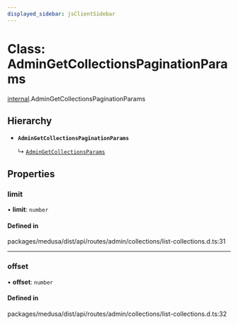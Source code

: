 ```yaml
---
displayed_sidebar: jsClientSidebar
---
```


# Class: AdminGetCollectionsPaginationParams

[internal](../modules/internal.md).AdminGetCollectionsPaginationParams

## Hierarchy

- **`AdminGetCollectionsPaginationParams`**

  ↳ [`AdminGetCollectionsParams`](internal.AdminGetCollectionsParams.md)

## Properties

### limit

• **limit**: `number`

#### Defined in

packages/medusa/dist/api/routes/admin/collections/list-collections.d.ts:31

___

### offset

• **offset**: `number`

#### Defined in

packages/medusa/dist/api/routes/admin/collections/list-collections.d.ts:32
